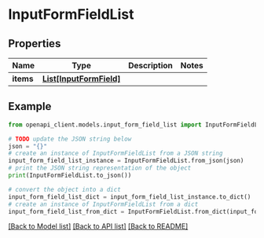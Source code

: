 # InputFormFieldList


## Properties

Name | Type | Description | Notes
------------ | ------------- | ------------- | -------------
**items** | [**List[InputFormField]**](InputFormField.md) |  | 

## Example

```python
from openapi_client.models.input_form_field_list import InputFormFieldList

# TODO update the JSON string below
json = "{}"
# create an instance of InputFormFieldList from a JSON string
input_form_field_list_instance = InputFormFieldList.from_json(json)
# print the JSON string representation of the object
print(InputFormFieldList.to_json())

# convert the object into a dict
input_form_field_list_dict = input_form_field_list_instance.to_dict()
# create an instance of InputFormFieldList from a dict
input_form_field_list_from_dict = InputFormFieldList.from_dict(input_form_field_list_dict)
```
[[Back to Model list]](../README.md#documentation-for-models) [[Back to API list]](../README.md#documentation-for-api-endpoints) [[Back to README]](../README.md)



